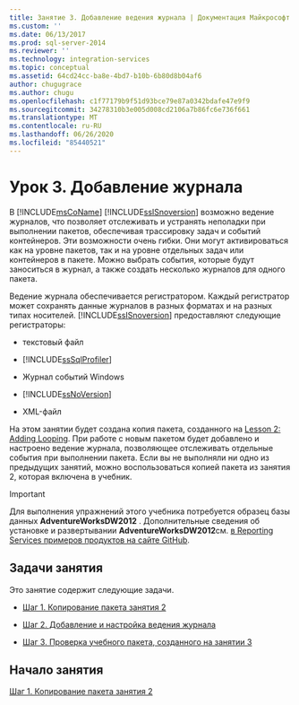 ```yaml
---
title: Занятие 3. Добавление ведения журнала | Документация Майкрософт
ms.custom: ''
ms.date: 06/13/2017
ms.prod: sql-server-2014
ms.reviewer: ''
ms.technology: integration-services
ms.topic: conceptual
ms.assetid: 64cd24cc-ba8e-4bd7-b10b-6b80d8b04af6
author: chugugrace
ms.author: chugu
ms.openlocfilehash: c1f77179b9f51d93bce79e87a0342bdafe47e9f9
ms.sourcegitcommit: 34278310b3e005d008cd2106a7b86fc6e736f661
ms.translationtype: MT
ms.contentlocale: ru-RU
ms.lasthandoff: 06/26/2020
ms.locfileid: "85440521"
---
```

# <a name="lesson-3-adding-logging"></a>Урок 3. Добавление журнала
  В [!INCLUDE[msCoName](../includes/msconame-md.md)] [!INCLUDE[ssISnoversion](../includes/ssisnoversion-md.md)] возможно ведение журналов, что позволяет отслеживать и устранять неполадки при выполнении пакетов, обеспечивая трассировку задач и событий контейнеров. Эти возможности очень гибки. Они могут активироваться как на уровне пакетов, так и на уровне отдельных задач или контейнеров в пакете. Можно выбрать события, которые будут заноситься в журнал, а также создать несколько журналов для одного пакета.  
  
 Ведение журнала обеспечивается регистратором. Каждый регистратор может сохранять данные журналов в разных форматах и на разных типах носителей. [!INCLUDE[ssISnoversion](../includes/ssisnoversion-md.md)] предоставляют следующие регистраторы:  
  
-   текстовый файл  
  
-   [!INCLUDE[ssSqlProfiler](../includes/sssqlprofiler-md.md)]  
  
-   Журнал событий Windows  
  
-   [!INCLUDE[ssNoVersion](../includes/ssnoversion-md.md)]  
  
-   XML-файл  
  
 На этом занятии будет создана копия пакета, созданного на [Lesson 2: Adding Looping](lesson-2-adding-looping-with-ssis.md). При работе с новым пакетом будет добавлено и настроено ведение журнала, позволяющее отслеживать отдельные события при выполнении пакета. Если вы не выполняли ни одно из предыдущих занятий, можно воспользоваться копией пакета из занятия 2, которая включена в учебник.  
  
> [!IMPORTANT]  
>  Для выполнения упражнений этого учебника потребуется образец базы данных **AdventureWorksDW2012** . Дополнительные сведения об установке и развертывании **AdventureWorksDW2012**см. [в Reporting Services примеров продуктов на сайте GitHub](https://github.com/Microsoft/sql-server-samples/releases/tag/adventureworks).  
  
## <a name="lesson-tasks"></a>Задачи занятия  
 Это занятие содержит следующие задачи.  
  
-   [Шаг 1. Копирование пакета занятия 2](lesson-3-1-copying-the-lesson-2-package.md)  
  
-   [Шаг 2. Добавление и настройка ведения журнала](lesson-3-2-adding-and-configuring-logging.md)  
  
-   [Шаг 3. Проверка учебного пакета, созданного на занятии 3](../integration-services/lesson-3-3-testing-the-lesson-3-tutorial-package.md)  
  
## <a name="start-the-lesson"></a>Начало занятия  
 [Шаг 1. Копирование пакета занятия 2](lesson-3-1-copying-the-lesson-2-package.md)  
  
  
